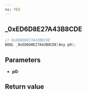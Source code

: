 ```yaml
---
ns: PED
---
```

## _0xED6D8E27A43B8CDE

```c
// 0xED6D8E27A43B8CDE
BOOL _0xED6D8E27A43B8CDE(Any p0);
```


## Parameters
* **p0**: 

## Return value
